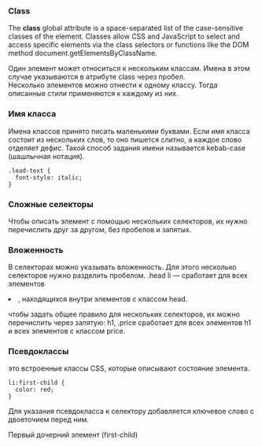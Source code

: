 ### Class

The **class** global attribute is a space-separated list of the case-sensitive classes of the element. Classes allow CSS and JavaScript to select and access specific elements via the class selectors or functions like the DOM method document.getElementsByClassName.

Один элемент может относиться к нескольким классам. Имена в этом случае указываются в атрибуте class через пробел.  
Несколько элементов можно отнести к одному классу. Тогда описанные стили применяются к каждому из них.

### Имя класса

Имена классов принято писать маленькими буквами.
Если имя класса состоит из нескольких слов, то оно пишется слитно, а каждое слово отделяет дефис. Такой способ задания имени называется kebab-case (шашлычная нотация).

```
.lead-text {
  font-style: italic;
}
```

### Сложные селекторы

Чтобы описать элемент с помощью нескольких селекторов, их нужно перечислить друг за другом, без пробелов и запятых.

### Вложенность

В селекторах можно указывать вложенность. Для этого несколько селекторов нужно разделить пробелом.
.head li — сработает для всех элементов <li>, находящихся внутри элементов с классом head.

чтобы задать общее правило для нескольких селекторов, их можно перечислить через запятую: h1, .price сработает для всех элементов h1 и всех элементов с классом price.

### Псевдоклассы

это встроенные классы CSS, которые описывают состояние элемента.

```
li:first-child {
  color: red;
}
```

Для указания псевдокласса к селектору добавляется ключевое слово с двоеточием перед ним.

Первый дочерний элемент (first-child)
